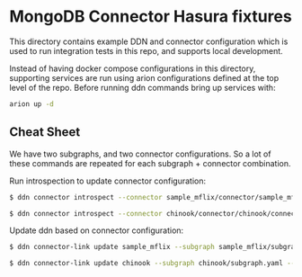 # MongoDB Connector Hasura fixtures

This directory contains example DDN and connector configuration which is used to
run integration tests in this repo, and supports local development.

Instead of having docker compose configurations in this directory, supporting
services are run using arion configurations defined at the top level of the
repo. Before running ddn commands bring up services with:

```sh
arion up -d
```

## Cheat Sheet

We have two subgraphs, and two connector configurations. So a lot of these
commands are repeated for each subgraph + connector combination.

Run introspection to update connector configuration:

```sh
$ ddn connector introspect --connector sample_mflix/connector/sample_mflix/connector.yaml

$ ddn connector introspect --connector chinook/connector/chinook/connector.yaml
```

Update ddn based on connector configuration:

```sh
$ ddn connector-link update sample_mflix --subgraph sample_mflix/subgraph.yaml --env-file sample_mflix/.env.sample_mflix --add-all-resources

$ ddn connector-link update chinook --subgraph chinook/subgraph.yaml --env-file chinook/.env.chinook --add-all-resources
```

